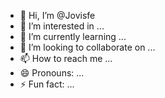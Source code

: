 - 👋 Hi, I’m @Jovisfe
- 👀 I’m interested in ...
- 🌱 I’m currently learning ...
- 💞️ I’m looking to collaborate on ...
- 📫 How to reach me ...
- 😄 Pronouns: ...
- ⚡ Fun fact: ...

<!---
Jovisfe/Jovisfe is a ✨ special ✨ repository because its `README.md` (this file) appears on your GitHub profile.
You can click the Preview link to take a look at your changes.
--->
